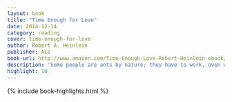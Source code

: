 ```yaml
---
layout: book
title: "Time Enough for Love"
date: 2014-12-14
category: reading
cover: time-enough-for-love
author: Robert A. Heinlein
publisher: Ace
book-url: http://www.amazon.com/Time-Enough-Love-Robert-Heinlein-ebook/dp/B004IYITXE/
description: 'Some people are ants by nature; they have to work, even when it’s useless. Few people have a talent for constructive laziness.'
highlight: 10
---
```


{% include book-highlights.html %}
